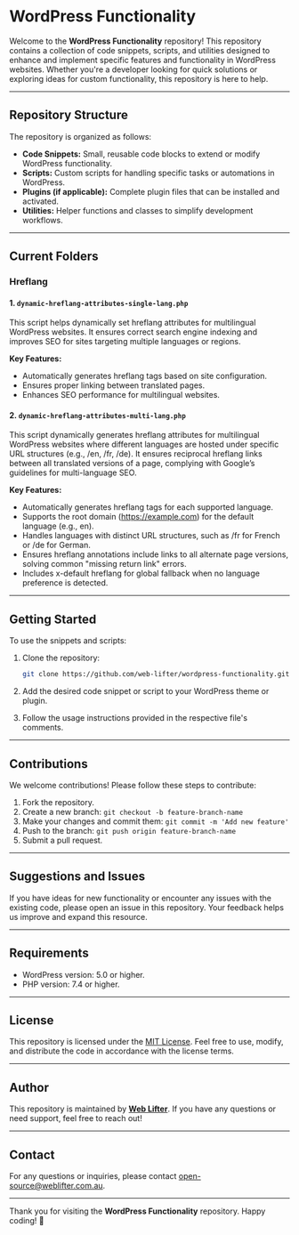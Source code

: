 # WordPress Functionality

Welcome to the **WordPress Functionality** repository! This repository contains a collection of code snippets, scripts, and utilities designed to enhance and implement specific features and functionality in WordPress websites. Whether you're a developer looking for quick solutions or exploring ideas for custom functionality, this repository is here to help.

---

## Repository Structure

The repository is organized as follows:

- **Code Snippets:** Small, reusable code blocks to extend or modify WordPress functionality.
- **Scripts:** Custom scripts for handling specific tasks or automations in WordPress.
- **Plugins (if applicable):** Complete plugin files that can be installed and activated.
- **Utilities:** Helper functions and classes to simplify development workflows.

---

## Current Folders

### Hreflang

#### 1. `dynamic-hreflang-attributes-single-lang.php`
This script helps dynamically set hreflang attributes for multilingual WordPress websites. It ensures correct search engine indexing and improves SEO for sites targeting multiple languages or regions.

**Key Features:**
- Automatically generates hreflang tags based on site configuration.
- Ensures proper linking between translated pages.
- Enhances SEO performance for multilingual websites.

#### 2. `dynamic-hreflang-attributes-multi-lang.php`
This script dynamically generates hreflang attributes for multilingual WordPress websites where different languages are hosted under specific URL structures (e.g., /en, /fr, /de). It ensures reciprocal hreflang links between all translated versions of a page, complying with Google’s guidelines for multi-language SEO.

**Key Features:**
- Automatically generates hreflang tags for each supported language.
- Supports the root domain (https://example.com) for the default language (e.g., en).
- Handles languages with distinct URL structures, such as /fr for French or /de for German.
- Ensures hreflang annotations include links to all alternate page versions, solving common "missing return link" errors.
- Includes x-default hreflang for global fallback when no language preference is detected.

---

## Getting Started

To use the snippets and scripts:

1. Clone the repository:
   ```bash
   git clone https://github.com/web-lifter/wordpress-functionality.git
   ```

2. Add the desired code snippet or script to your WordPress theme or plugin.

3. Follow the usage instructions provided in the respective file's comments.

---

## Contributions

We welcome contributions! Please follow these steps to contribute:

1. Fork the repository.
2. Create a new branch: `git checkout -b feature-branch-name`
3. Make your changes and commit them: `git commit -m 'Add new feature'`
4. Push to the branch: `git push origin feature-branch-name`
5. Submit a pull request.

---

## Suggestions and Issues

If you have ideas for new functionality or encounter any issues with the existing code, please open an issue in this repository. Your feedback helps us improve and expand this resource.

---

## Requirements

- WordPress version: 5.0 or higher.
- PHP version: 7.4 or higher.

---

## License

This repository is licensed under the [MIT License](LICENSE). Feel free to use, modify, and distribute the code in accordance with the license terms.

---

## Author

This repository is maintained by **[Web Lifter](weblifter.com.au)**. If you have any questions or need support, feel free to reach out!

---

## Contact

For any questions or inquiries, please contact [open-source@weblifter.com.au](mailto:open-source@weblifter.com.au).

---

Thank you for visiting the **WordPress Functionality** repository. Happy coding! 🎉


